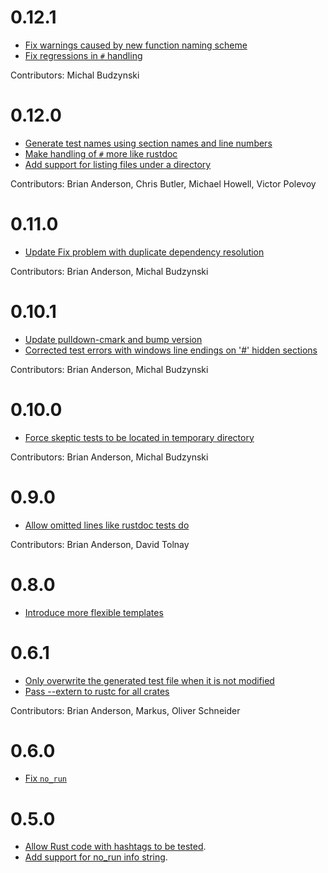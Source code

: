 # 0.12.1

* [Fix warnings caused by new function naming scheme](https://github.com/brson/rust-skeptic/commit/fa1dcb87505dab899e4abdbf30e27b55620c1f3d)
* [Fix regressions in `#` handling](https://github.com/brson/rust-skeptic/commit/54841cf789ad787ba3b638267fdc851cea5f7f65)

Contributors: Michal Budzynski

# 0.12.0

* [Generate test names using section names and line numbers](https://github.com/brson/rust-skeptic/pull/41/files)
* [Make handling of `#` more like rustdoc](https://github.com/brson/rust-skeptic/pull/40)
* [Add support for listing files under a directory](https://github.com/brson/rust-skeptic/pull/31)

Contributors: Brian Anderson, Chris Butler, Michael Howell, Victor
Polevoy

# 0.11.0

* [Update Fix problem with duplicate dependency resolution](https://github.com/brson/rust-skeptic/pull/36)

Contributors: Brian Anderson, Michal Budzynski

# 0.10.1

* [Update pulldown-cmark and bump version](https://github.com/brson/rust-skeptic/pull/32)
* [Corrected test errors with windows line endings on '#' hidden sections](https://github.com/brson/rust-skeptic/pull/35)

Contributors: Brian Anderson, Michal Budzynski

# 0.10.0

* [Force skeptic tests to be located in temporary directory](https://github.com/brson/rust-skeptic/pull/26)

Contributors: Brian Anderson, Michal Budzynski

# 0.9.0

* [Allow omitted lines like rustdoc tests do](https://github.com/brson/rust-skeptic/pull/21)

Contributors: Brian Anderson, David Tolnay

# 0.8.0

* [Introduce more flexible templates](https://github.com/brson/rust-skeptic/pull/20)

# 0.6.1

* [Only overwrite the generated test file when it is not modified](https://github.com/brson/rust-skeptic/pull/10)
* [Pass --extern to rustc for all crates](https://github.com/brson/rust-skeptic/pull/11)

Contributors: Brian Anderson, Markus, Oliver Schneider

# 0.6.0

* [Fix `no_run`](https://github.com/brson/rust-skeptic/pull/7)

# 0.5.0

* [Allow Rust code with hashtags to be tested](https://github.com/brson/rust-skeptic/pull/2).
* [Add support for no_run info string](https://github.com/brson/rust-skeptic/pull/5).

